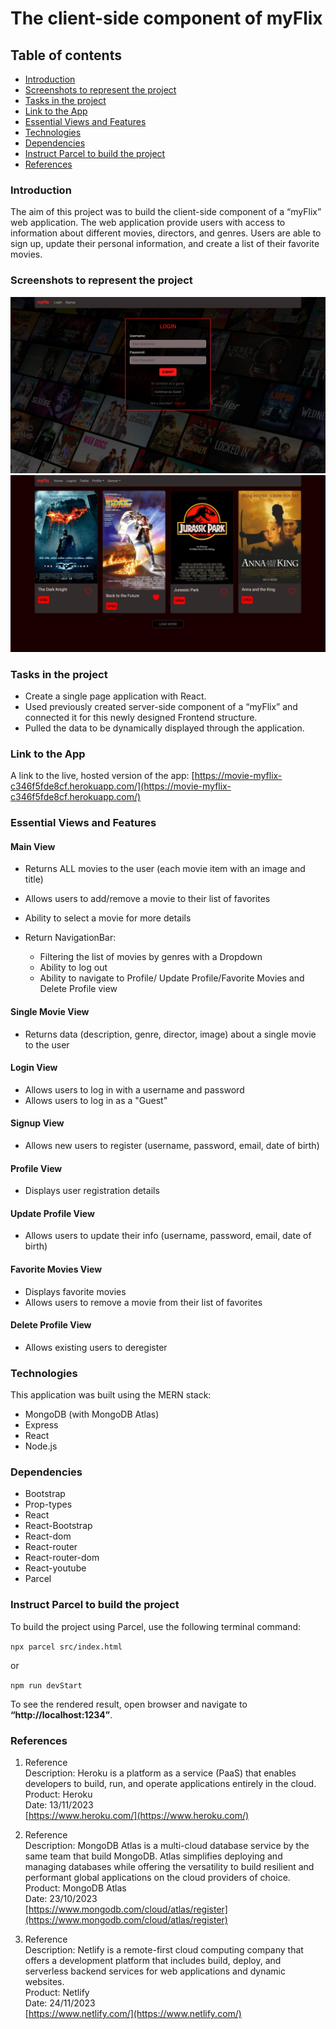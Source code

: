 # The client-side component of myFlix

## Table of contents

-   [Introduction](#introduction)
-   [Screenshots to represent the project](#screenshots-to-represent-the-project)
-   [Tasks in the project](#tasks-in-the-project)
-   [Link to the App](#link-to-the-app)
-   [Essential Views and Features](#essential-views-and-features)
-   [Technologies](#technologies)
-   [Dependencies](#dependencies)
-   [Instruct Parcel to build the project](#instruct-parcel-to-build-the-project)
-   [References](#references)

### Introduction

The aim of this project was to build the client-side component of a “myFlix” web application. The web application provide users with access to information about different movies, directors, and genres. Users are able to sign up, update their personal information, and create a list of their favorite movies.

### Screenshots to represent the project

![screenshot of the project](./img/myFlixPresentation_1.png)
![screenshot of the project](./img/myFlixPresentation_2.png)

### Tasks in the project

-   Create a single page application with React.
-   Used previously created server-side component of a “myFlix” and connected it for this newly designed Frontend structure.
-   Pulled the data to be dynamically displayed through the application.

### Link to the App

A link to the live, hosted version of the app: [https://movie-myflix-c346f5fde8cf.herokuapp.com/](https://movie-myflix-c346f5fde8cf.herokuapp.com/)

### Essential Views and Features

#### Main View

-   Returns ALL movies to the user (each movie item with an image and title)
-   Allows users to add/remove a movie to their list of favorites
-   Ability to select a movie for more details
-   Return NavigationBar:

    -   Filtering the list of movies by genres with a Dropdown
    -   Ability to log out
    -   Ability to navigate to Profile/ Update Profile/Favorite Movies and Delete Profile view

#### Single Movie View

-   Returns data (description, genre, director, image) about a single movie to the user

#### Login View

-   Allows users to log in with a username and password
-   Allows users to log in as a "Guest"

#### Signup View

-   Allows new users to register (username, password, email, date of birth)

#### Profile View

-   Displays user registration details

#### Update Profile View

-   Allows users to update their info (username, password, email, date of birth)

#### Favorite Movies View

-   Displays favorite movies
-   Allows users to remove a movie from their list of favorites

#### Delete Profile View

-   Allows existing users to deregister

### Technologies

This application was built using the MERN stack:

-   MongoDB (with MongoDB Atlas)
-   Express
-   React
-   Node.js

### Dependencies

-   Bootstrap
-   Prop-types
-   React
-   React-Bootstrap
-   React-dom
-   React-router
-   React-router-dom
-   React-youtube
-   Parcel

### Instruct Parcel to build the project

To build the project using Parcel, use the following terminal command:

`npx parcel src/index.html`

or

`npm run devStart`

To see the rendered result, open browser and navigate to **“http://localhost:1234”**.

### References

1.  Reference  
    Description: Heroku is a platform as a service (PaaS) that enables developers to build, run, and operate applications entirely in the cloud.  
    Product: Heroku  
    Date: 13/11/2023  
    [https://www.heroku.com/](https://www.heroku.com/)

2.  Reference  
    Description: MongoDB Atlas is a multi-cloud database service by the same team that build MongoDB. Atlas simplifies deploying and managing databases while offering the versatility to build resilient and performant global applications on the cloud providers of choice.  
    Product: MongoDB Atlas  
    Date: 23/10/2023  
    [https://www.mongodb.com/cloud/atlas/register](https://www.mongodb.com/cloud/atlas/register)

3.  Reference  
    Description: Netlify is a remote-first cloud computing company that offers a development platform that includes build, deploy, and serverless backend services for web applications and dynamic websites.  
    Product: Netlify  
    Date: 24/11/2023  
    [https://www.netlify.com/](https://www.netlify.com/)
